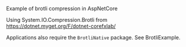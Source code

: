Example of brotli compression in AspNetCore

Using System.IO.Compression.Brotli from https://dotnet.myget.org/F/dotnet-corefxlab/

Applications also require the `BrotliNative` package. See BrotliExample.
